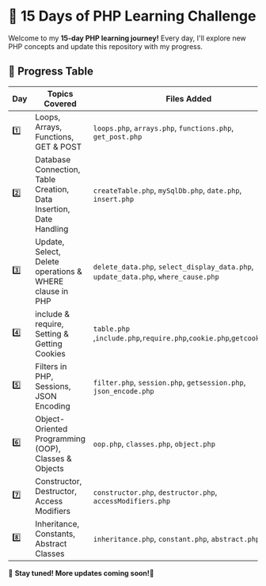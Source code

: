 # 🚀 15 Days of PHP Learning Challenge  

Welcome to my **15-day PHP learning journey!** Every day, I'll explore new PHP concepts and update this repository with my progress.  

## 📅 Progress Table  

| Day  | Topics Covered | Files Added |
|------|---------------|------------|
| 1️⃣  | Loops, Arrays, Functions, GET & POST | `loops.php`, `arrays.php`, `functions.php`, `get_post.php` |
| 2️⃣	| Database Connection, Table Creation, Data Insertion, Date Handling | `createTable.php`, `mySqlDb.php`, `date.php`, `insert.php` |
| 3️⃣	| Update, Select, Delete operations & WHERE clause in PHP	| `delete_data.php`, `select_display_data.php`, `update_data.php`, `where_cause.php` |
| 4️⃣	| include & require, Setting & Getting Cookies | `table.php `,`include.php`,`require.php`,`cookie.php`,`getcookie.php` |
| 5️⃣	| Filters in PHP, Sessions, JSON Encoding |	`filter.php`, `session.php`, `getsession.php`, `json_encode.php` |
| 6️⃣  | Object-Oriented Programming (OOP), Classes & Objects | `oop.php`, `classes.php`, `object.php` |
| 7️⃣  | Constructor, Destructor, Access Modifiers | `constructor.php`, `destructor.php`, `accessModifiers.php` |
| 8️⃣  | Inheritance, Constants, Abstract Classes | `inheritance.php`, `constant.php`, `abstract.php` |


🔗 **Stay tuned! More updates coming soon!**🚀  
